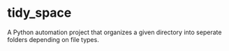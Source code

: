 # tidy_space
A Python automation project that organizes a given directory into seperate folders depending on file types.
